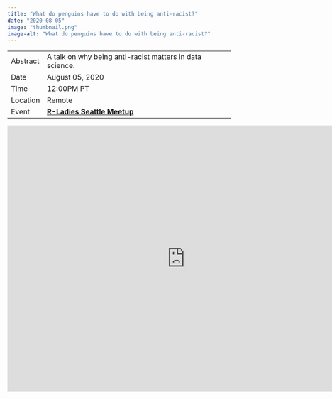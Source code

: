 ```yaml
---
title: "What do penguins have to do with being anti-racist?"
date: "2020-08-05"
image: "thumbnail.png"
image-alt: "What do penguins have to do with being anti-racist?"
---
```


|          |                                                                                         |
|----------|-----------------------------------------------------------------------------------------|
| Abstract | A talk on why being anti-racist matters in data science.                                |
| Date     | August 05, 2020                                                                         |
| Time     | 12:00PM PT                                                                                  |
| Location | Remote                                                                                  |
| Event    | [**R-Ladies Seattle Meetup**](https://www.meetup.com/rladies-seattle/events/271466720/) |

<center>
<iframe src="https://docs.google.com/presentation/d/e/2PACX-1vTx5T8UXzZuY-ZyppBrhbgPTUOgk3hlkVDJ6-eQxTWiV8UByiEtVGBKKNw56zasjaD4KxnklQ-1fMp-/embed?start=false&loop=false&delayms=3000" frameborder="0" width="800" height="600" allowfullscreen="true" mozallowfullscreen="true" webkitallowfullscreen="true"></iframe>
</center>
